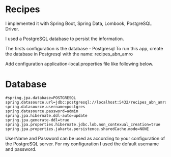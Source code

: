 # Recipes

I implemented it with Spring Boot, Spring Data, Lombook, PostgreSQL Driver.

I used a PostgreSQL database to persist the information.

The firsts configuration is the database - Postgresql
To run this app, create the database in Postgresql with the name: recipes_abn_amro

Add configuration application-local.properties file like following below.

# Database
```
#spring.jpa.database=POSTGRESQL
spring.datasource.url=jdbc:postgresql://localhost:5432/recipes_abn_amro
spring.datasource.username=postgres
spring.datasource.password=admin
spring.jpa.hibernate.ddl-auto=update
spring.jpa.generate-ddl=true
spring.jpa.properties.hibernate.jdbc.lob.non_contexual_creation=true
spring.jpa.properties.jakarta.persistence.sharedCache.mode=NONE
```
UserName and Password can be used as according to your configuration of the PostgreSQL server. 
For my configuration I used the default username and password.
